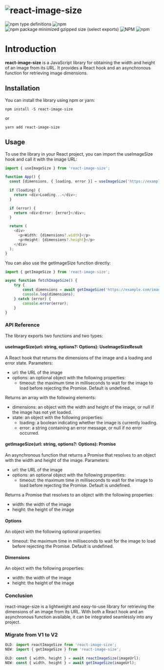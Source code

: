 # <img src="https://akrupa1512-common-public.s3.eu-central-1.amazonaws.com/images/react-image-size-logo.png" alt="react-image-size" />

![npm type definitions](https://img.shields.io/npm/types/react-image-size)
![npm](https://img.shields.io/npm/v/react-image-size)
![npm package minimized gzipped size (select exports)](https://img.shields.io/bundlejs/size/react-image-size)
![NPM](https://img.shields.io/npm/l/react-image-size)
![npm](https://img.shields.io/npm/dw/react-image-size)

# Introduction
**react-image-size** is a JavaScript library for obtaining the width and height of an image from its URL. It provides a React hook and an asynchronous function for retrieving image dimensions.

## Installation
You can install the library using npm or yarn:

```shell
npm install -S react-image-size
```
or
```shell
yarn add react-image-size
```

## Usage
To use the library in your React project, you can import the useImageSize hook and call it with the image URL:

```typescript jsx
import { useImageSize } from 'react-image-size';

function App() {
  const [dimensions, { loading, error }] = useImageSize('https://example.com/image.jpg');

  if (loading) {
    return <div>Loading...</div>;
  }

  if (error) {
    return <div>Error: {error}</div>;
  }

  return (
    <div>
      <p>Width: {dimensions?.width}</p>
      <p>Height: {dimensions?.height}</p>
    </div>
  );
}
```
You can also use the getImageSize function directly:
```typescript
import { getImageSize } from 'react-image-size';

async function fetchImageSize() {
    try {
        const dimensions = await getImageSize('https://example.com/image.jpg');
        console.log(dimensions);
    } catch (error) {
        console.error(error);
    }
}
```

### API Reference
The library exports two functions and two types:

#### useImageSize(url: string, options?: Options): UseImageSizeResult
A React hook that returns the dimensions of the image and a loading and error state. Parameters:
- url: the URL of the image
- options: an optional object with the following properties:
  - timeout: the maximum time in milliseconds to wait for the image to load before rejecting the Promise. Default is undefined.

Returns an array with the following elements:
- dimensions: an object with the width and height of the image, or null if the image has not yet loaded.
- state: an object with the following properties:
  - loading: a boolean indicating whether the image is currently loading.
  - error: a string containing an error message, or null if no error occurred.

#### getImageSize(url: string, options?: Options): Promise<Dimensions>
An asynchronous function that returns a Promise that resolves to an object with the width and height of the image. Parameters:
- url: the URL of the image
- options: an optional object with the following properties:
  - timeout: the maximum time in milliseconds to wait for the image to load before rejecting the Promise. Default is undefined.

Returns a Promise that resolves to an object with the following properties:
- width: the width of the image
- height: the height of the image

#### Options
An object with the following optional properties:
- timeout: the maximum time in milliseconds to wait for the image to load before rejecting the Promise. Default is undefined.

#### Dimensions
An object with the following properties:
- width: the width of the image
- height: the height of the image

### Conclusion
react-image-size is a lightweight and easy-to-use library for retrieving the dimensions of an image from its URL. With both a React hook and an asynchronous function available, it can be integrated seamlessly into any project.


### Migrate from V1 to V2
```typescript
OLD: import reactImageSize from 'react-image-size';
NEW: import { getImageSize } from 'react-image-size';

OLD: const { width, height } = await reactImageSize(imageUrl);
NEW: const { width, height } = await getImageSize(imageUrl);
```